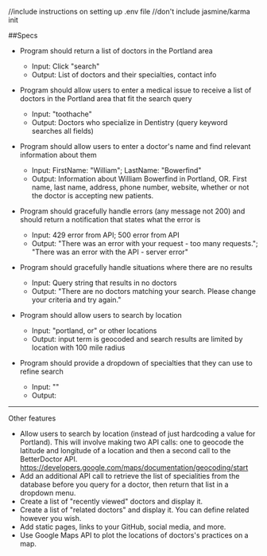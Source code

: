 //include instructions on setting up .env file
//don't include jasmine/karma init

##Specs
* Program should return a list of doctors in the Portland area
  * Input: Click "search"
  * Output: List of doctors and their specialties, contact info

* Program should allow users to enter a medical issue to receive a list of doctors in the Portland area that fit the search query
  * Input: "toothache"
  * Output: Doctors who specialize in Dentistry (query keyword searches all fields)

* Program should allow users to enter a doctor's name and find relevant information about them
  * Input: FirstName: "William"; LastName: "Bowerfind"
  * Output: Information about William Bowerfind in Portland, OR. First name, last name, address, phone number, website, whether or not the doctor is accepting new patients.

* Program should gracefully handle errors (any message not 200) and should return a notification that states what the error is
  * Input: 429 error from API; 500 error from API
  * Output: "There was an error with your request - too many requests."; "There was an error with the API - server error"

* Program should gracefully handle situations where there are no results
  * Input: Query string that results in no doctors
  * Output: "There are no doctors matching your search. Please change your criteria and try again."

* Program should allow users to search by location
  * Input: "portland, or" or other locations
  * Output: input term is geocoded and search results are limited by location with 100 mile radius

* Program should provide a dropdown of specialties that they can use to refine search
  * Input: ""
  * Output:

---
Other features
* Allow users to search by location (instead of just hardcoding a value for Portland). This will involve making two API calls: one to geocode the latitude and longitude of a location and then a second call to the BetterDoctor API. https://developers.google.com/maps/documentation/geocoding/start
* Add an additional API call to retrieve the list of specialities from the database before you query for a doctor, then return that list in a dropdown menu.
* Create a list of "recently viewed" doctors and display it.
* Create a list of "related doctors" and display it. You can define related however you wish.
* Add static pages, links to your GitHub, social media, and more.
* Use Google Maps API to plot the locations of doctors's practices on a map.
